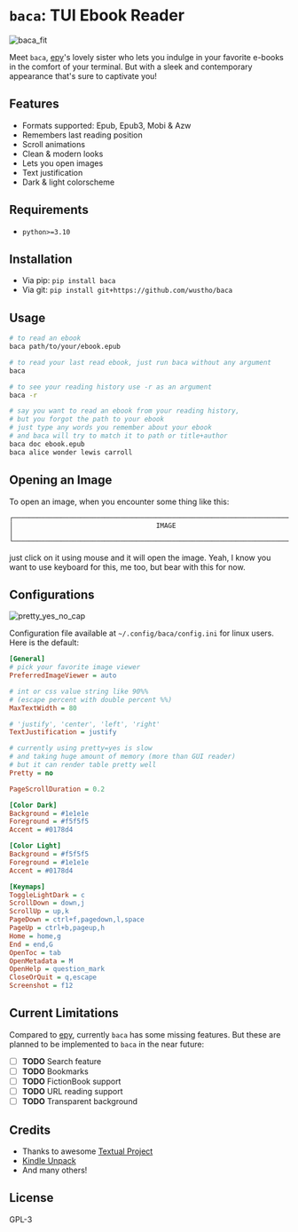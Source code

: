 # `baca`: TUI Ebook Reader

![baca_fit](https://user-images.githubusercontent.com/43810055/227891952-45df1c36-5113-4793-84b6-249725d3ba19.png)

Meet `baca`, [epy](https://github.com/wustho/epy)'s lovely sister who lets you indulge
in your favorite e-books in the comfort of your terminal.
But with a sleek and contemporary appearance that's sure to captivate you!

## Features

- Formats supported: Epub, Epub3, Mobi & Azw
- Remembers last reading position
- Scroll animations
- Clean & modern looks
- Lets you open images
- Text justification
- Dark & light colorscheme

## Requirements

- `python>=3.10`

## Installation

- Via pip: `pip install baca`
- Via git: `pip install git+https://github.com/wustho/baca`

## Usage

```sh
# to read an ebook
baca path/to/your/ebook.epub

# to read your last read ebook, just run baca without any argument
baca

# to see your reading history use -r as an argument
baca -r

# say you want to read an ebook from your reading history,
# but you forgot the path to your ebook
# just type any words you remember about your ebook
# and baca will try to match it to path or title+author
baca doc ebook.epub
baca alice wonder lewis carroll
```

## Opening an Image

To open an image, when you encounter some thing like this:

```
┌──────────────────────────────────────────────────────────────────────────────┐
│                                    IMAGE                                     │
└──────────────────────────────────────────────────────────────────────────────┘
```

just click on it using mouse and it will open the image.
Yeah, I know you want to use keyboard for this, me too, but bear with this for now.

## Configurations

![pretty_yes_no_cap](https://user-images.githubusercontent.com/43810055/228417623-ac78fb84-0ee0-4930-a843-752ef693822d.png)

Configuration file available at `~/.config/baca/config.ini` for linux users. Here is the default:

```ini
[General]
# pick your favorite image viewer
PreferredImageViewer = auto

# int or css value string like 90%%
# (escape percent with double percent %%)
MaxTextWidth = 80

# 'justify', 'center', 'left', 'right'
TextJustification = justify

# currently using pretty=yes is slow
# and taking huge amount of memory (more than GUI reader)
# but it can render table pretty well
Pretty = no

PageScrollDuration = 0.2

[Color Dark]
Background = #1e1e1e
Foreground = #f5f5f5
Accent = #0178d4

[Color Light]
Background = #f5f5f5
Foreground = #1e1e1e
Accent = #0178d4

[Keymaps]
ToggleLightDark = c
ScrollDown = down,j
ScrollUp = up,k
PageDown = ctrl+f,pagedown,l,space
PageUp = ctrl+b,pageup,h
Home = home,g
End = end,G
OpenToc = tab
OpenMetadata = M
OpenHelp = question_mark
CloseOrQuit = q,escape
Screenshot = f12
```

## Current Limitations

Compared to [epy](https://github.com/wustho/epy), currently `baca` has some missing features.
But these are planned to be implemented to `baca` in the near future:

- [ ] **TODO** Search feature
- [ ] **TODO** Bookmarks
- [ ] **TODO** FictionBook support
- [ ] **TODO** URL reading support
- [ ] **TODO** Transparent background

## Credits

- Thanks to awesome [Textual Project](https://github.com/Textualize/textual)
- [Kindle Unpack](https://github.com/kevinhendricks/KindleUnpack)
- And many others!

## License

GPL-3

